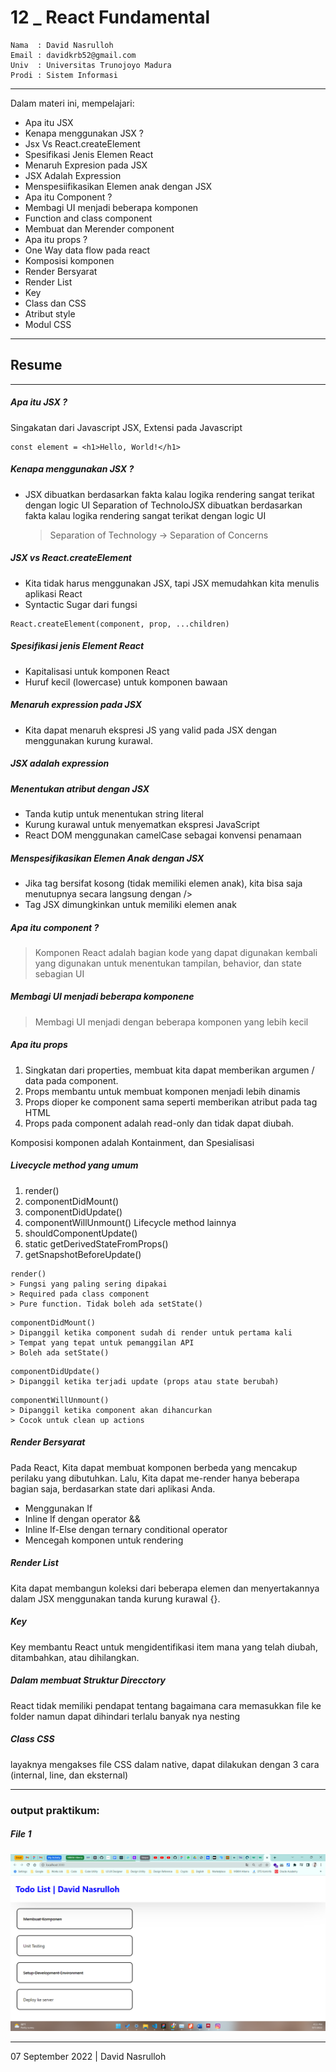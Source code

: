 # 12 \_ React Fundamental

```
Nama  : David Nasrulloh
Email : davidkrb52@gmail.com
Univ  : Universitas Trunojoyo Madura
Prodi : Sistem Informasi
```

---

Dalam materi ini, mempelajari:

- Apa itu JSX
- Kenapa menggunakan JSX ?
- Jsx Vs React.createElement
- Spesifikasi Jenis Elemen React
- Menaruh Expresion pada JSX
- JSX Adalah Expression
- Menspesiifikasikan Elemen anak dengan JSX
- Apa itu Component ?
- Membagi UI menjadi beberapa komponen
- Function and class component
- Membuat dan Merender component
- Apa itu props ?
- One Way data flow pada react
- Komposisi komponen
- Render Bersyarat
- Render List
- Key
- Class dan CSS
- Atribut style
- Modul CSS

---

## Resume

---

##### Apa itu JSX ?

Singakatan dari Javascript JSX, Extensi pada Javascript

```
const element = <h1>Hello, World!</h1>
```

##### Kenapa menggunakan JSX ?

- JSX dibuatkan berdasarkan fakta kalau logika rendering sangat terikat dengan logic UI
  Separation of TechnoloJSX dibuatkan berdasarkan fakta kalau logika rendering sangat terikat dengan logic UI
  > Separation of Technology -> Separation of Concerns

##### JSX vs React.createElement

- Kita tidak harus menggunakan JSX, tapi JSX memudahkan kita menulis aplikasi React
- Syntactic Sugar dari fungsi

```
React.createElement(component, prop, ...children)
```

##### Spesifikasi jenis Element React

- Kapitalisasi untuk komponen React
- Huruf kecil (lowercase) untuk komponen bawaan

##### Menaruh expression pada JSX

- Kita dapat menaruh ekspresi JS yang valid pada JSX dengan menggunakan kurung kurawal.

##### JSX adalah expression

##### Menentukan atribut dengan JSX

- Tanda kutip untuk menentukan string literal
- Kurung kurawal untuk menyematkan ekspresi JavaScript
- React DOM menggunakan camelCase sebagai konvensi penamaan

##### Menspesifikasikan Elemen Anak dengan JSX

- Jika tag bersifat kosong (tidak memiliki elemen anak), kita bisa saja menutupnya secara langsung dengan />
- Tag JSX dimungkinkan untuk memiliki elemen anak

##### Apa itu component ?

> Komponen React adalah bagian kode yang dapat digunakan kembali yang digunakan untuk menentukan tampilan, behavior, dan state sebagian UI

##### Membagi UI menjadi beberapa komponene

> Membagi UI menjadi dengan beberapa komponen yang lebih kecil

##### Apa itu props

1. Singkatan dari properties, membuat kita dapat memberikan argumen / data pada component.
2. Props membantu untuk membuat komponen menjadi lebih dinamis
3. Props dioper ke component sama seperti memberikan atribut pada tag HTML
4. Props pada component adalah read-only dan tidak dapat diubah.

Komposisi komponen adalah Kontainment, dan Spesialisasi

##### Livecycle method yang umum

1. render()
2. componentDidMount()
3. componentDidUpdate()
4. componentWillUnmount()
   Lifecycle method lainnya
5. shouldComponentUpdate()
6. static getDerivedStateFromProps()
7. getSnapshotBeforeUpdate()

```
render()
> Fungsi yang paling sering dipakai
> Required pada class component
> Pure function. Tidak boleh ada setState()
```

```
componentDidMount()
> Dipanggil ketika component sudah di render untuk pertama kali
> Tempat yang tepat untuk pemanggilan API
> Boleh ada setState()
```

```
componentDidUpdate()
> Dipanggil ketika terjadi update (props atau state berubah)
```

```
componentWillUnmount()
> Dipanggil ketika component akan dihancurkan
> Cocok untuk clean up actions
```

##### Render Bersyarat

Pada React, Kita dapat membuat komponen berbeda yang mencakup perilaku yang dibutuhkan. Lalu, Kita dapat me-render hanya beberapa bagian saja, berdasarkan state dari aplikasi Anda.

- Menggunakan If
- Inline If dengan operator &&
- Inline If-Else dengan ternary conditional operator
- Mencegah komponen untuk rendering

##### Render List

Kita dapat membangun koleksi dari beberapa elemen dan menyertakannya dalam JSX menggunakan tanda kurung kurawal {}.

##### Key

Key membantu React untuk mengidentifikasi item mana yang telah diubah, ditambahkan, atau dihilangkan.

##### Dalam membuat Struktur Direcctory

React tidak memiliki pendapat tentang bagaimana cara memasukkan file ke folder
namun dapat dihindari terlalu banyak nya nesting

##### Class CSS

layaknya mengakses file CSS dalam native, dapat dilakukan dengan 3 cara (internal, line, dan eksternal)

---

### output praktikum:

##### File 1

![file1](./screenshots/prak1.png)

---

07 September 2022 | David Nasrulloh
